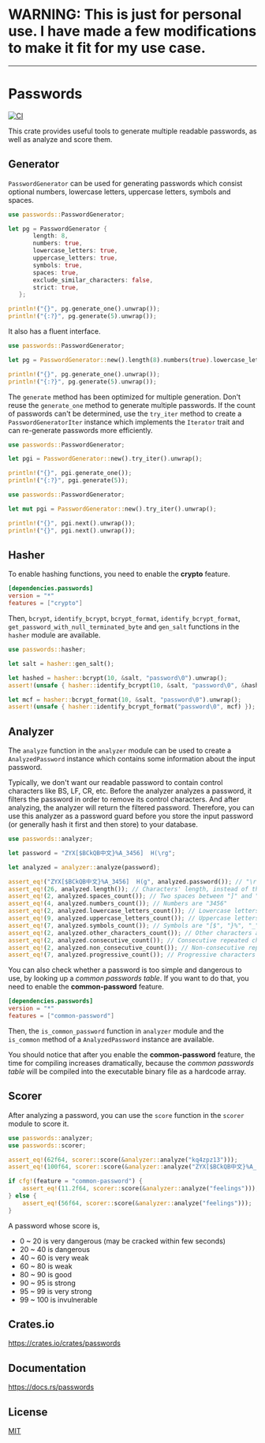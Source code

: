 # WARNING: This is just for personal use. I have made a few modifications to make it fit for my use case.
---

Passwords
====================

[![CI](https://github.com/magiclen/passwords/actions/workflows/ci.yml/badge.svg)](https://github.com/magiclen/passwords/actions/workflows/ci.yml)

This crate provides useful tools to generate multiple readable passwords, as well as analyze and score them.

## Generator

`PasswordGenerator` can be used for generating passwords which consist optional numbers, lowercase letters, uppercase letters, symbols and spaces.

```rust
use passwords::PasswordGenerator;

let pg = PasswordGenerator {
       length: 8,
       numbers: true,
       lowercase_letters: true,
       uppercase_letters: true,
       symbols: true,
       spaces: true,
       exclude_similar_characters: false,
       strict: true,
   };

println!("{}", pg.generate_one().unwrap());
println!("{:?}", pg.generate(5).unwrap());
```

It also has a fluent interface.

```rust
use passwords::PasswordGenerator;

let pg = PasswordGenerator::new().length(8).numbers(true).lowercase_letters(true).uppercase_letters(true).symbols(true).spaces(true).exclude_similar_characters(true).strict(true);

println!("{}", pg.generate_one().unwrap());
println!("{:?}", pg.generate(5).unwrap());
```

The `generate` method has been optimized for multiple generation. Don't reuse the `generate_one` method to generate multiple passwords. If the count of passwords can't be determined, use the `try_iter` method to create a `PasswordGeneratorIter` instance which implements the `Iterator` trait and can re-generate passwords more efficiently.

```rust
use passwords::PasswordGenerator;

let pgi = PasswordGenerator::new().try_iter().unwrap();

println!("{}", pgi.generate_one());
println!("{:?}", pgi.generate(5));
```

```rust
use passwords::PasswordGenerator;

let mut pgi = PasswordGenerator::new().try_iter().unwrap();

println!("{}", pgi.next().unwrap());
println!("{}", pgi.next().unwrap());
```

## Hasher

To enable hashing functions, you need to enable the **crypto** feature.

```toml
[dependencies.passwords]
version = "*"
features = ["crypto"]
```

Then, `bcrypt`, `identify_bcrypt`, `bcrypt_format`, `identify_bcrypt_format`, `get_password_with_null_terminated_byte` and `gen_salt` functions in the `hasher` module are available.

```rust
use passwords::hasher;

let salt = hasher::gen_salt();

let hashed = hasher::bcrypt(10, &salt, "password\0").unwrap();
assert!(unsafe { hasher::identify_bcrypt(10, &salt, "password\0", &hashed) });

let mcf = hasher::bcrypt_format(10, &salt, "password\0").unwrap();
assert!(unsafe { hasher::identify_bcrypt_format("password\0", mcf) });
```

## Analyzer

The `analyze` function in the `analyzer` module can be used to create a `AnalyzedPassword` instance which contains some information about the input password.

Typically, we don't want our readable password to contain control characters like BS, LF, CR, etc.
Before the analyzer analyzes a password, it filters the password in order to remove its control characters. And after analyzing, the analyzer will return the filtered password.
Therefore, you can use this analyzer as a password guard before you store the input password (or generally hash it first and then store) to your database.

```rust
use passwords::analyzer;

let password = "ZYX[$BCkQB中文}%A_3456]  H(\rg";

let analyzed = analyzer::analyze(password);

assert_eq!("ZYX[$BCkQB中文}%A_3456]  H(g", analyzed.password()); // "\r" was filtered
assert_eq!(26, analyzed.length()); // Characters' length, instead of that of UTF-8 bytes
assert_eq!(2, analyzed.spaces_count()); // Two spaces between "]" and "H"
assert_eq!(4, analyzed.numbers_count()); // Numbers are "3456"
assert_eq!(2, analyzed.lowercase_letters_count()); // Lowercase letters are "k" and "g"
assert_eq!(9, analyzed.uppercase_letters_count()); // Uppercase letters are "ZYX", "BC", "QB", "A" and "H"
assert_eq!(7, analyzed.symbols_count()); // Symbols are "[$", "}%", "_", "]" and "("
assert_eq!(2, analyzed.other_characters_count()); // Other characters are "中文". These characters are usually not included on the rainbow table.
assert_eq!(2, analyzed.consecutive_count()); // Consecutive repeated characters are "  " (two spaces)
assert_eq!(2, analyzed.non_consecutive_count()); // Non-consecutive repeated characters are "B" (appears twice)
assert_eq!(7, analyzed.progressive_count()); // Progressive characters are "ZYX" and "3456". "BC" is not counted, because its length is only 2, not three or more.
```

You can also check whether a password is too simple and dangerous to use, by looking up a *common passwords table*.
If you want to do that, you need to enable the **common-password** feature.

```toml
[dependencies.passwords]
version = "*"
features = ["common-password"]
```
Then, the `is_common_password` function in `analyzer` module and the `is_common` method of a `AnalyzedPassword` instance are available.

You should notice that after you enable the **common-password** feature, the time for compiling increases dramatically, because the *common passwords table* will be compiled into the executable binary file as a hardcode array.

## Scorer

After analyzing a password, you can use the `score` function in the `scorer` module to score it.

```rust
use passwords::analyzer;
use passwords::scorer;

assert_eq!(62f64, scorer::score(&analyzer::analyze("kq4zpz13")));
assert_eq!(100f64, scorer::score(&analyzer::analyze("ZYX[$BCkQB中文}%A_3456]  H(\rg")));

if cfg!(feature = "common-password") {
    assert_eq!(11.2f64, scorer::score(&analyzer::analyze("feelings"))); // "feelings" is common, so the score is punitively the original divided by 5
} else {
    assert_eq!(56f64, scorer::score(&analyzer::analyze("feelings")));
}
```

A password whose score is,

* 0 ~ 20 is very dangerous (may be cracked within few seconds)
* 20 ~ 40 is dangerous
* 40 ~ 60 is very weak
* 60 ~ 80 is weak
* 80 ~ 90 is good
* 90 ~ 95 is strong
* 95 ~ 99 is very strong
* 99 ~ 100 is invulnerable

## Crates.io

https://crates.io/crates/passwords

## Documentation

https://docs.rs/passwords

## License

[MIT](LICENSE)
